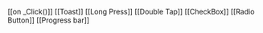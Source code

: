 
[[on _Click()]]
[[Toast]]
[[Long Press]]
[[Double Tap]]
[[CheckBox]]
[[Radio Button]]
[[Progress bar]]
